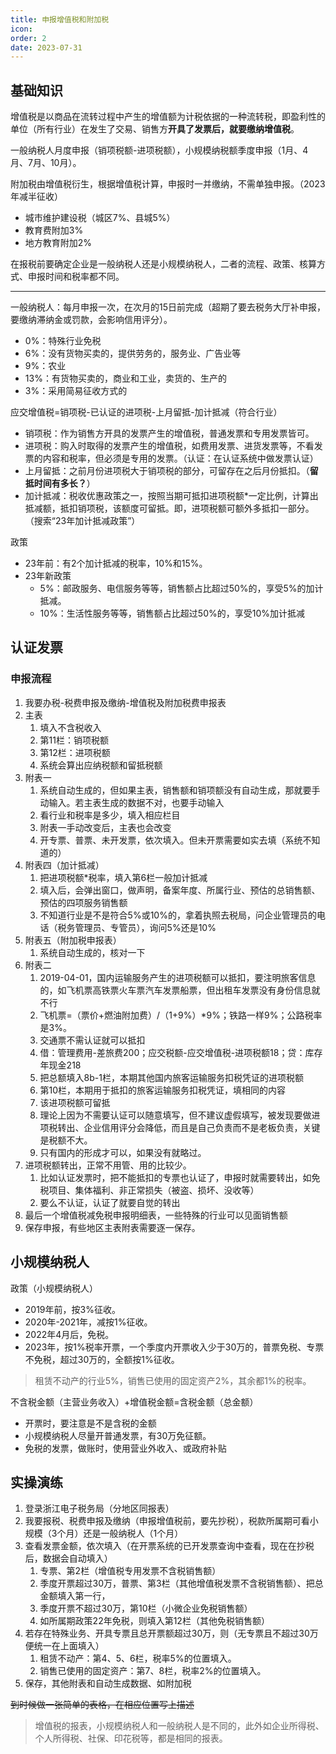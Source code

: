 ```yaml
---
title: 申报增值税和附加税
icon: 
order: 2
date: 2023-07-31
---
```


## 基础知识

增值税是以商品在流转过程中产生的增值额为计税依据的一种流转税，即盈利性的单位（所有行业）在发生了交易、销售方**开具了发票后，就要缴纳增值税**。

一般纳税人月度申报（销项税额-进项税额），小规模纳税额季度申报（1月、4月、7月、10月）。

附加税由增值税衍生，根据增值税计算，申报时一并缴纳，不需单独申报。（2023年减半征收）

- 城市维护建设税（城区7%、县城5%）
- 教育费附加3%
- 地方教育附加2%

在报税前要确定企业是一般纳税人还是小规模纳税人，二者的流程、政策、核算方式、申报时间和税率都不同。

---

一般纳税人：每月申报一次，在次月的15日前完成（超期了要去税务大厅补申报，要缴纳滞纳金或罚款，会影响信用评分）。

- 0%：特殊行业免税
- 6%：没有货物买卖的，提供劳务的，服务业、广告业等
- 9%：农业
- 13%：有货物买卖的，商业和工业，卖货的、生产的
- 3%：采用简易征收方式的

应交增值税=销项税-已认证的进项税-上月留抵-加计抵减（符合行业）

- 销项税：作为销售方开具的发票产生的增值税，普通发票和专用发票皆可。
- 进项税：购入时取得的发票产生的增值税，如费用发票、进货发票等，不看发票的内容和税率，但必须是专用的发票。（认证：在认证系统中做发票认证）
- 上月留抵：之前月份进项税大于销项税的部分，可留存在之后月份抵扣。（**留抵时间有多长？**）
- 加计抵减：税收优惠政策之一，按照当期可抵扣进项税额\*一定比例，计算出抵减额，抵扣销项税，该额度可留抵。即，进项税额可额外多抵扣一部分。（搜索“23年加计抵减政策”）

政策

- 23年前：有2个加计抵减的税率，10%和15%。
- 23年新政策
    - 5%：邮政服务、电信服务等等，销售额占比超过50%的，享受5%的加计抵减。
    - 10%：生活性服务等等，销售额占比超过50%的，享受10%加计抵减




## 认证发票


### 申报流程

1.  我要办税-税费申报及缴纳-增值税及附加税费申报表
2.  主表
    1. 填入不含税收入
    2.  第11栏：销项税额
    3.  第12栏：进项税额
    4.  系统会算出应纳税额和留抵税额
3.  附表一
    1.  系统自动生成的，但如果主表，销售额和销项额没有自动生成，那就要手动输入。若主表生成的数据不对，也要手动输入
    2.  看行业和税率是多少，填入相应栏目
    3.  附表一手动改变后，主表也会改变
    4.  开专票、普票、未开发票，依次填入。但未开票需要如实去填（系统不知道的）
4.  附表四（加计抵减）
    1.  把进项税额\*税率，填入第6栏一般加计抵减
    2.  填入后，会弹出窗口，做声明，备案年度、所属行业、预估的总销售额、预估的四项服务销售额
    3.  不知道行业是不是符合5%或10%的，拿着执照去税局，问企业管理员的电话（税务管理员、专管员），询问5%还是10%
5.  附表五（附加税申报表）
    1.  系统自动生成的，核对一下
6.  附表二
    1.  2019-04-01，国内运输服务产生的进项税额可以抵扣，要注明旅客信息的，如飞机票高铁票火车票汽车发票船票，但出租车发票没有身份信息就不行
    2.  飞机票=（票价+燃油附加费）/（1+9%）\*9%；铁路一样9%；公路税率是3%。
    3.  交通票不需认证就可以抵扣
    4.  借：管理费用-差旅费200；应交税额-应交增值税-进项税额18；贷：库存年现金218
    5.  把总额填入8b-1栏，本期其他国内旅客运输服务扣税凭证的进项税额
    6.  第10栏，本期用于抵扣的旅客运输服务扣税凭证，填相同的内容
    7.  该进项税额可留抵
    8.  理论上因为不需要认证可以随意填写，但不建议虚假填写，被发现要做进项税转出、企业信用评分会降低，而且是自己负责而不是老板负责，关键是税额不大。
    9.  只有国内的形成才可以，如果没有就略过。
7.  进项税额转出，正常不用管、用的比较少。
    1.  比如认证发票时，把不能抵扣的专票也认证了，申报时就需要转出，如免税项目、集体福利、非正常损失（被盗、损坏、没收等）
    2.  要么不认证，认证了就要自觉的转出
8.  最后一个增值税减免税申报明细表，一些特殊的行业可以见面销售额
9.  保存申报，有些地区主表附表需要逐一保存。




## 小规模纳税人


政策（小规模纳税人）

- 2019年前，按3%征收。
- 2020年-2021年，减按1%征收。
- 2022年4月后，免税。
- 2023年，按1%税率开票，一个季度内开票收入少于30万的，普票免税、专票不免税，超过30万的，全额按1%征收。

> 租赁不动产的行业5%，销售已使用的固定资产2%，其余都1%的税率。


不含税金额（主营业务收入）+增值税金额=含税金额（总金额）

- 开票时，要注意是不是含税的金额
- 小规模纳税人尽量开普通发票，有30万免征额。
- 免税的发票，做账时，使用营业外收入、或政府补贴

## 实操演练

1.  登录浙江电子税务局（分地区同报表）
2.  我要报税、税费申报及缴纳（申报增值税前，要先抄税），税款所属期可看小规模（3个月）还是一般纳税人（1个月）
3.  查看发票金额，依次填入（在开票系统的已开发票查询中查看，现在在抄税后，数据会自动填入）
    1. 专票、第2栏（增值税专用发票不含税销售额）
    2. 季度开票超过30万，普票、第3栏（其他增值税发票不含税销售额）、把总金额填入第一行，
    3. 季度开票不超过30万，第10栏（小微企业免税销售额）
    4. 如所属期政策22年免税，则填入第12栏（其他免税销售额）
4.  若存在特殊业务、开具专票且总开票额超过30万，则（无专票且不超过30万便统一在上面填入）
    1. 租赁不动产：第4、5、6栏，税率5%的位置填入。
    2. 销售已使用的固定资产：第7、8栏，税率2%的位置填入。
5.  保存，其他附表和自动生成数据、如附加税

~~到时候做一张简单的表格，在相应位置写上描述~~

> 增值税的报表，小规模纳税人和一般纳税人是不同的，此外如企业所得税、个人所得税、社保、印花税等，都是相同的报表。


